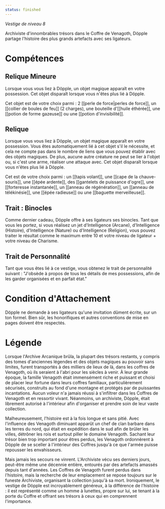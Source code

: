 ```yaml
---
status: finished
---
```

*Vestige de niveau 8*

Archiviste d'innombrables trésors dans le Coffre de Venagoth, Döpple partage l'histoire des plus grands artefacts avec ses ligateurs.

# Compétences

## Relique Mineure
Lorsque vous vous liez à Döpple, un objet magique apparaît en votre possession. Cet objet disparaît lorsque vous n'êtes plus lié à Döpple.

Cet objet est de votre choix parmi : 2 [[perle de force|perles de force]], un [[collier de boules de feu]] (2 charges), une bouteille d'[[huile éthérée]], une [[potion de forme gazeuse]] ou une [[potion d'invisibilité]].

## Relique
Lorsque vous vous liez à Döpple, un objet magique apparaît en votre possession. Vous êtes automatiquement lié à cet objet s'il le nécessite, et cela ne compte pas dans le nombre de liens que vous pouvez établir avec des objets magiques. De plus, aucune autre créature ne peut se lier à l'objet ou, si c'est une arme, réaliser une attaque avec. Cet objet disparaît lorsque vous n'êtes plus lié à Döpple.

Cet est de votre choix parmi : un [[tapis volant]], une [[cape de la chauve-souris]], une [[épée ardente]], des [[gantelets de puissance d'ogre]], une [[forteresse instantanée]], un [[anneau de régénération]], un [[anneau de télékinésie]], une [[épée radieuse]] ou une [[baguette merveilleuse]].

## Trait : Binocles
Comme dernier cadeau, Döpple offre à ses ligateurs ses binocles. Tant que vous les portez, si vous réalisez un jet d'Intelligence (Arcane), d'Intelligence (Histoire), d'Intelligence (Nature) ou d'Intelligence (Religion), vous pouvez traiter le résultat comme le maximum entre 10 et votre niveau de ligateur + votre niveau de Charisme.

## Trait de Personnalité
Tant que vous êtes lié à ce vestige, vous obtenez le trait de personnalité suivant : "J'obsède à propos de tous les détails de mes possessions, afin de les garder organisées et en parfait état."

# Condition d'Attachement
Döpple ne demande à ses ligateurs qu'une invitation dûment écrite, sur un ton formel. Bien sûr, les honorifiques et autres conventions de mise en pages doivent être respectés.

# Légende
Lorsque l'Archive Arcanique brûla, la plupart des trésors restants, y compris des tomes d'anciennes légendes et des objets magiques au pouvoir sans limites, furent transportés à des milliers de lieux de là, dans les coffres de Venagoth, où ils seraient à l'abri pour les siècles à venir. À leur grande époque, la famille Venagoth était immensément riche et puissant et choisi de placer leur fortune dans leurs coffres familiaux, particulièrement sécurisés, construits au fond d'une montagne et protégés par de puissantes incantations. Aucun voleur n'a jamais réussi à s'infiltrer dans les Coffres de Venagoth et en ressortir vivant. Néanmoins, un archiviste, Döpple, était librement autorisé à l'intérieur afin d'organiser et prendre soin de leur vaste collection.

Malheureusement, l'histoire est à la fois longue et sans pitié. Avec l'influence des Venagoth diminuant apparût un chef de clan barbare dans les terres du nord, qui était en expédition dans le sud afin de brûler les villes, détrôner les rois et surtout piller le domaine Venagoth. Sachant leur trésor bien trop important pour êtres perdus, les Venagoth ordonnèrent à Döpple de se sceller à l'intérieur des Coffres jusqu'à ce que l'armée puisse repousser les envahisseurs.

Mais jamais les secours ne vinrent. L'Archiviste vécu ses derniers jours, peut-être même une décennie entière, entourés par des artefacts amassés depuis tant d'années. Les Coffres de Venagoth furent perdus dans l'histoire, mais la recherche de leur emplacement se repose toujours sur le funeste Archiviste, organisant la collection jusqu'à sa mort. Ironiquement, le vestige de Döpple est incroyablement généreux, à la différence de l'histoire : il est représenté comme un homme à lunettes, propre sur lui, se tenant à la porte du Coffre et offrant ses trésors à ceux qui en comprennent l'importance.